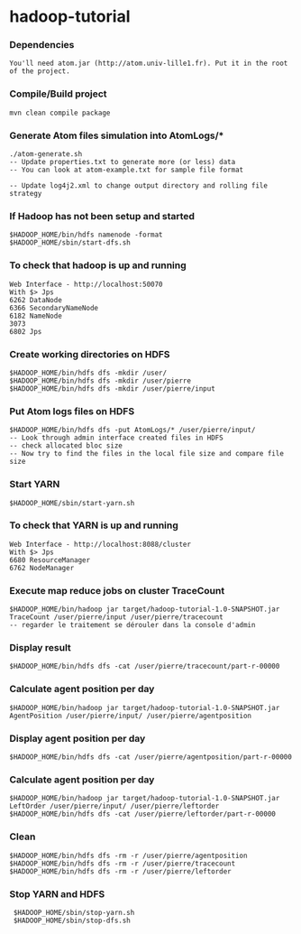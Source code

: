 # hadoop-tutorial
### Dependencies
	You'll need atom.jar (http://atom.univ-lille1.fr). Put it in the root of the project.
### Compile/Build project
    mvn clean compile package
### Generate Atom files simulation into AtomLogs/*
    ./atom-generate.sh
	-- Update properties.txt to generate more (or less) data
	-- You can look at atom-example.txt for sample file format

	-- Update log4j2.xml to change output directory and rolling file strategy
### If Hadoop has not been setup and started
	$HADOOP_HOME/bin/hdfs namenode -format
	$HADOOP_HOME/sbin/start-dfs.sh
### To check that hadoop is up and running
	Web Interface - http://localhost:50070
	With $> Jps 
	6262 DataNode
	6366 SecondaryNameNode
	6182 NameNode
	3073 
	6802 Jps
### Create working directories on HDFS
    $HADOOP_HOME/bin/hdfs dfs -mkdir /user/
    $HADOOP_HOME/bin/hdfs dfs -mkdir /user/pierre
    $HADOOP_HOME/bin/hdfs dfs -mkdir /user/pierre/input
### Put Atom logs files on HDFS
    $HADOOP_HOME/bin/hdfs dfs -put AtomLogs/* /user/pierre/input/
    -- Look through admin interface created files in HDFS
    -- check allocated bloc size
    -- Now try to find the files in the local file size and compare file size
### Start YARN    
    $HADOOP_HOME/sbin/start-yarn.sh
### To check that YARN is up and running
	Web Interface - http://localhost:8088/cluster
	With $> Jps
	6680 ResourceManager
	6762 NodeManager
### Execute map reduce jobs on cluster TraceCount
    $HADOOP_HOME/bin/hadoop jar target/hadoop-tutorial-1.0-SNAPSHOT.jar TraceCount /user/pierre/input /user/pierre/tracecount
	-- regarder le traitement se dérouler dans la console d'admin
### Display result
    $HADOOP_HOME/bin/hdfs dfs -cat /user/pierre/tracecount/part-r-00000
### Calculate agent position per day
    $HADOOP_HOME/bin/hadoop jar target/hadoop-tutorial-1.0-SNAPSHOT.jar AgentPosition /user/pierre/input/ /user/pierre/agentposition
### Display agent position per day
    $HADOOP_HOME/bin/hdfs dfs -cat /user/pierre/agentposition/part-r-00000
### Calculate agent position per day
    $HADOOP_HOME/bin/hadoop jar target/hadoop-tutorial-1.0-SNAPSHOT.jar LeftOrder /user/pierre/input/ /user/pierre/leftorder
	$HADOOP_HOME/bin/hdfs dfs -cat /user/pierre/leftorder/part-r-00000
### Clean
    $HADOOP_HOME/bin/hdfs dfs -rm -r /user/pierre/agentposition
    $HADOOP_HOME/bin/hdfs dfs -rm -r /user/pierre/tracecount
    $HADOOP_HOME/bin/hdfs dfs -rm -r /user/pierre/leftorder
 ### Stop YARN and HDFS
     $HADOOP_HOME/sbin/stop-yarn.sh
     $HADOOP_HOME/sbin/stop-dfs.sh